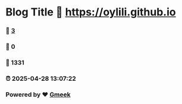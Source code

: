 # Blog Title :link: https://oylili.github.io 
### :page_facing_up: [3](https://oylili.github.io/tag.html) 
### :speech_balloon: 0 
### :hibiscus: 1331 
### :alarm_clock: 2025-04-28 13:07:22 
### Powered by :heart: [Gmeek](https://github.com/Meekdai/Gmeek)
